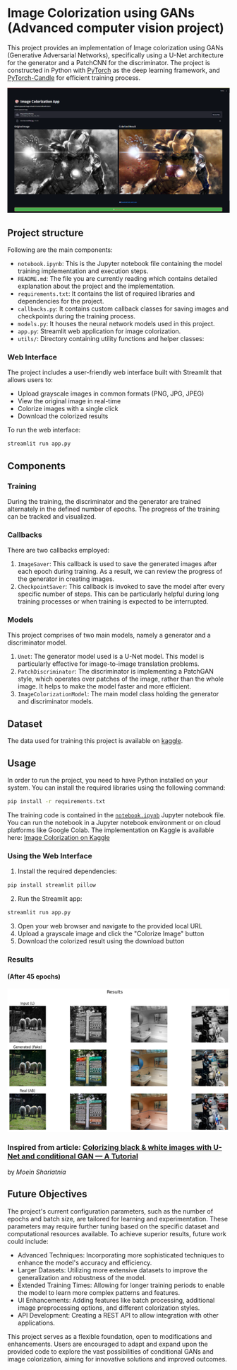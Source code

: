 # Image Colorization using GANs (Advanced computer vision project)

This project provides an implementation of Image colorization using GANs (Generative Adversarial Networks), specifically using a U-Net architecture 
for the generator and a PatchCNN for the discriminator. The project is constructed in Python with [PyTorch](https://pytorch.org/docs/stable/index.html) as the deep learning framework, and 
[PyTorch-Candle](https://github.com/paraglondhe098/pytorch-candle) for efficient training process.

![Example](style/horizontal.png)

## Project structure
Following are the main components:
- `notebook.ipynb`: This is the Jupyter notebook file containing the model training implementation and execution steps.
- `README.md`: The file you are currently reading which contains detailed explanation about the project and the implementation.
- `requirements.txt`: It contains the list of required libraries and dependencies for the project.
- `callbacks.py`: It contains custom callback classes for saving images and checkpoints during the training process.
- `models.py`: It houses the neural network models used in this project.
- `app.py`: Streamlit web application for image colorization.
- `utils/`: Directory containing utility functions and helper classes:

### Web Interface
The project includes a user-friendly web interface built with Streamlit that allows users to:
- Upload grayscale images in common formats (PNG, JPG, JPEG)
- View the original image in real-time
- Colorize images with a single click
- Download the colorized results

To run the web interface:
```bash
streamlit run app.py
```

## Components

### Training
During the training, the discriminator and the generator are trained alternately in the defined number of epochs. The progress of the training can be tracked and visualized.


### Callbacks
There are two callbacks employed:
1. `ImageSaver`: This callback is used to save the generated images after each epoch during training. As a result, we can review the progress of the generator in creating images.
2. `CheckpointSaver`: This callback is invoked to save the model after every specific number of steps. This can be particularly helpful during long training processes or when training is expected to be interrupted.

### Models
This project comprises of two main models, namely a generator and a discriminator model.
1. `Unet`: The generator model used is a U-Net model. This model is particularly effective for image-to-image translation problems.
2. `PatchDiscriminator`: The discriminator is implementing a PatchGAN style, which operates over patches of the image, rather than the whole image. It helps to make the model faster and more efficient.
3. `ImageColorizationModel`: The main model class holding the generator and discriminator models.

## Dataset
The data used for training this project is available on [kaggle](https://www.kaggle.com/datasets/paraglondhe/coco-01-40k).

## Usage
In order to run the project, you need to have Python installed on your system. You can install the required libraries using the following command:
```bash
pip install -r requirements.txt
```

The training code is contained in the [`notebook.ipynb`](notebook.ipynb) Jupyter notebook file. You can run the notebook in a Jupyter notebook environment or on cloud platforms like Google Colab.
The implementation on Kaggle is available here: [Image Colorization on Kaggle](https://www.kaggle.com/code/paraglondhe/image-colorization-unet-gan)

### Using the Web Interface
1. Install the required dependencies:
```bash
pip install streamlit pillow
```
2. Run the Streamlit app:
```bash
streamlit run app.py
```
3. Open your web browser and navigate to the provided local URL
4. Upload a grayscale image and click the "Colorize Image" button
5. Download the colorized result using the download button

### Results 
#### (After 45 epochs)
![Example](style/horizontal_res.png)

### Inspired from article: [Colorizing black & white images with U-Net and conditional GAN — A Tutorial](https://towardsdatascience.com/colorizing-black-white-images-with-u-net-and-conditional-gan-a-tutorial-81b2df111cd8)
by *Moein Shariatnia*

## Future Objectives
The project's current configuration parameters, such as the number of epochs and batch size, are tailored for learning and experimentation.
These parameters may require further tuning based on the specific dataset and computational resources available. To achieve superior results, 
future work could include:

- Advanced Techniques: Incorporating more sophisticated techniques to enhance the model's accuracy and efficiency.
- Larger Datasets: Utilizing more extensive datasets to improve the generalization and robustness of the model.
- Extended Training Times: Allowing for longer training periods to enable the model to learn more complex patterns and features.
- UI Enhancements: Adding features like batch processing, additional image preprocessing options, and different colorization styles.
- API Development: Creating a REST API to allow integration with other applications.

This project serves as a flexible foundation, open to modifications and enhancements. Users are encouraged to adapt and expand upon the provided code to explore the vast possibilities of conditional GANs and image colorization, aiming for innovative solutions and improved outcomes.
